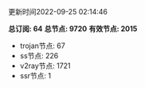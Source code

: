 更新时间2022-09-25 02:14:46

**总订阅: 64**
**总节点: 9720**
**有效节点: 2015**
- trojan节点: 67
- ss节点: 226
- v2ray节点: 1721
- ssr节点: 1
